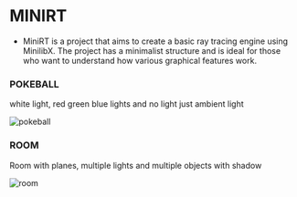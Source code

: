 # MINIRT 
- MiniRT is a project that aims to create a basic ray tracing engine using MinilibX. The project has a minimalist structure and is ideal for those who want to understand how various graphical features work.  

 
  
### POKEBALL  

white light, red green blue lights and no light just ambient light  
  
![pokeball](https://github.com/user-attachments/assets/b30b86a8-76a5-4d5d-9b12-546b55ae7135)

### ROOM  
  
Room with planes, multiple lights and multiple objects with shadow  
  
![room](https://github.com/user-attachments/assets/167531b1-f5bb-4cf8-a496-4f698c622acf)  
